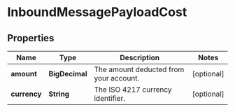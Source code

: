 

# InboundMessagePayloadCost


## Properties

| Name | Type | Description | Notes |
|------------ | ------------- | ------------- | -------------|
|**amount** | **BigDecimal** | The amount deducted from your account. |  [optional] |
|**currency** | **String** | The ISO 4217 currency identifier. |  [optional] |



